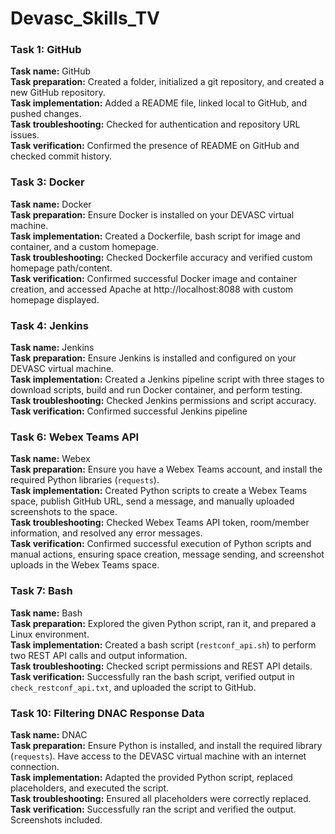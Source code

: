 # Devasc_Skills_TV
### Task 1: GitHub

**Task name:** GitHub  
**Task preparation:** Created a folder, initialized a git repository, and created a new GitHub repository.  
**Task implementation:** Added a README file, linked local to GitHub, and pushed changes.  
**Task troubleshooting:** Checked for authentication and repository URL issues.  
**Task verification:** Confirmed the presence of README on GitHub and checked commit history.

### Task 3: Docker

**Task name:** Docker  
**Task preparation:** Ensure Docker is installed on your DEVASC virtual machine.  
**Task implementation:** Created a Dockerfile, bash script for image and container, and a custom homepage.  
**Task troubleshooting:** Checked Dockerfile accuracy and verified custom homepage path/content.  
**Task verification:** Confirmed successful Docker image and container creation, and accessed Apache at http://localhost:8088 with custom homepage displayed.

### Task 4: Jenkins

**Task name:** Jenkins  
**Task preparation:** Ensure Jenkins is installed and configured on your DEVASC virtual machine.  
**Task implementation:** Created a Jenkins pipeline script with three stages to download scripts, build and run Docker container, and perform testing.  
**Task troubleshooting:** Checked Jenkins permissions and script accuracy.  
**Task verification:** Confirmed successful Jenkins pipeline

### Task 6: Webex Teams API

**Task name:** Webex  
**Task preparation:** Ensure you have a Webex Teams account, and install the required Python libraries (`requests`).  
**Task implementation:** Created Python scripts to create a Webex Teams space, publish GitHub URL, send a message, and manually uploaded screenshots to the space.  
**Task troubleshooting:** Checked Webex Teams API token, room/member information, and resolved any error messages.  
**Task verification:** Confirmed successful execution of Python scripts and manual actions, ensuring space creation, message sending, and screenshot uploads in the Webex Teams space.

### Task 7: Bash

**Task name:** Bash  
**Task preparation:** Explored the given Python script, ran it, and prepared a Linux environment.  
**Task implementation:** Created a bash script (`restconf_api.sh`) to perform two REST API calls and output information.  
**Task troubleshooting:** Checked script permissions and REST API details.  
**Task verification:** Successfully ran the bash script, verified output in `check_restconf_api.txt`, and uploaded the script to GitHub.

### Task 10: Filtering DNAC Response Data

**Task name:** DNAC  
**Task preparation:** Ensure Python is installed, and install the required library (`requests`). Have access to the DEVASC virtual machine with an internet connection.  
**Task implementation:** Adapted the provided Python script, replaced placeholders, and executed the script.  
**Task troubleshooting:** Ensured all placeholders were correctly replaced.  
**Task verification:** Successfully ran the script and verified the output. Screenshots included.
